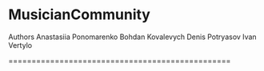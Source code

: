 MusicianCommunity
=================================================
Authors
    Anastasiia Ponomarenko
    Bohdan Kovalevych
    Denis Potryasov
    Ivan Vertylo

================================================